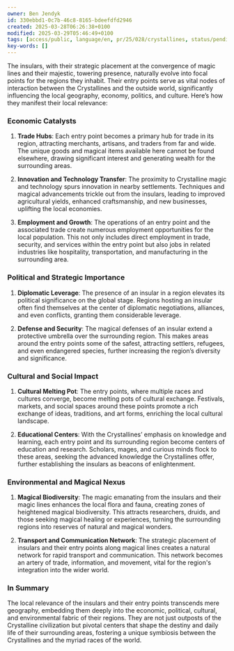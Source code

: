 ```yaml
---
owner: Ben Jendyk
id: 330ebbd1-0c7b-46c8-8165-bdeefdfd2946
created: 2025-03-28T06:26:38+0100
modified: 2025-03-29T05:46:49+0100
tags: [access/public, language/en, pr/25/028/crystallines, status/pending]
key-words: []
---
```


The insulars, with their strategic placement at the convergence of magic lines and their majestic, towering presence, naturally evolve into focal points for the regions they inhabit. Their entry points serve as vital nodes of interaction between the Crystallines and the outside world, significantly influencing the local geography, economy, politics, and culture. Here’s how they manifest their local relevance:

### Economic Catalysts

1. **Trade Hubs**: Each entry point becomes a primary hub for trade in its region, attracting merchants, artisans, and traders from far and wide. The unique goods and magical items available here cannot be found elsewhere, drawing significant interest and generating wealth for the surrounding areas.

2. **Innovation and Technology Transfer**: The proximity to Crystalline magic and technology spurs innovation in nearby settlements. Techniques and magical advancements trickle out from the insulars, leading to improved agricultural yields, enhanced craftsmanship, and new businesses, uplifting the local economies.

3. **Employment and Growth**: The operations of an entry point and the associated trade create numerous employment opportunities for the local population. This not only includes direct employment in trade, security, and services within the entry point but also jobs in related industries like hospitality, transportation, and manufacturing in the surrounding area.

### Political and Strategic Importance

1. **Diplomatic Leverage**: The presence of an insular in a region elevates its political significance on the global stage. Regions hosting an insular often find themselves at the center of diplomatic negotiations, alliances, and even conflicts, granting them considerable leverage.

2. **Defense and Security**: The magical defenses of an insular extend a protective umbrella over the surrounding region. This makes areas around the entry points some of the safest, attracting settlers, refugees, and even endangered species, further increasing the region’s diversity and significance.

### Cultural and Social Impact

1. **Cultural Melting Pot**: The entry points, where multiple races and cultures converge, become melting pots of cultural exchange. Festivals, markets, and social spaces around these points promote a rich exchange of ideas, traditions, and art forms, enriching the local cultural landscape.

2. **Educational Centers**: With the Crystallines’ emphasis on knowledge and learning, each entry point and its surrounding region become centers of education and research. Scholars, mages, and curious minds flock to these areas, seeking the advanced knowledge the Crystallines offer, further establishing the insulars as beacons of enlightenment.

### Environmental and Magical Nexus

1. **Magical Biodiversity**: The magic emanating from the insulars and their magic lines enhances the local flora and fauna, creating zones of heightened magical biodiversity. This attracts researchers, druids, and those seeking magical healing or experiences, turning the surrounding regions into reserves of natural and magical wonders.

2. **Transport and Communication Network**: The strategic placement of insulars and their entry points along magical lines creates a natural network for rapid transport and communication. This network becomes an artery of trade, information, and movement, vital for the region's integration into the wider world.

### In Summary

The local relevance of the insulars and their entry points transcends mere geography, embedding them deeply into the economic, political, cultural, and environmental fabric of their regions. They are not just outposts of the Crystalline civilization but pivotal centers that shape the destiny and daily life of their surrounding areas, fostering a unique symbiosis between the Crystallines and the myriad races of the world.